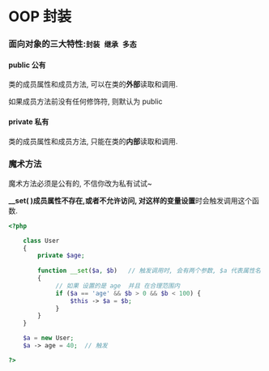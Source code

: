 # OOP 封装

### 面向对象的三大特性:`封装 继承 多态`

#### public 公有

类的成员属性和成员方法, 可以在类的**外部**读取和调用.

如果成员方法前没有任何修饰符, 则默认为 public

#### private 私有

类的成员属性和成员方法, 只能在类的**内部**读取和调用.

### 魔术方法

魔术方法必须是公有的, 不信你改为私有试试~

**\_\_set\( \)**成员属性不存在,或者不允许访问, 对这样的变量**设置**时会触发调用这个函数.

```php
<?php

	class User
	{
        private $age;
      
        function __set($a, $b)   // 触发调用时, 会有两个参数, $a 代表属性名   $b 代表属性值
        {
          	 // 如果 设置的是 age  并且 在合理范围内
             if ($a == 'age' && $b > 0 && $b < 100) {
                 $this -> $a = $b;
             } 
        }
	}

    $a = new User;
    $a -> age = 40;  // 触发

?>
```



